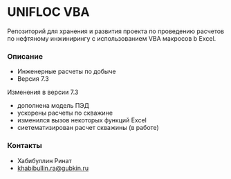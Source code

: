 # UNIFLOC VBA #

Репозиторий для хранения и развития проекта по проведению расчетов по нефтяному инжинирингу 
с использованием VBA макросов b Excel.

### Описание ###

* Инженерные расчеты по добыче
* Версия 7.3

Изменения в версии 7.3
- дополнена модель ПЭД
- ускорены расчеты по скважине
- изменился вызов некоторых функций Excel 
- сиетематизирован расчет скважины (в работе)


### Контакты ###

* Хабибуллин Ринат
* khabibullin.ra@gubkin.ru
